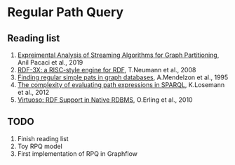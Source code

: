 # Regular Path Query
## Reading list
1. [Expreimental Analysis of Streaming Algorithms for Graph Partitioning](https://dl.acm.org/authorize.cfm?key=N697045), Anil Pacaci et al., 2019
2. [RDF-3X: a RISC-style engine for RDF](https://dl.acm.org/citation.cfm?id=1453927), T.Neumann et al., 2008
3. [Finding regular simple pats in graph databases](https://pdfs.semanticscholar.org/2362/1097458ef14730bdf01c22b2b7a869c26d8e.pdf), A.Mendelzon et al., 1995
4. [The complexity of evaluating path expressions in SPARQL](https://dl.acm.org/citation.cfm?id=2213573), K.Losemann et al., 2012
5. [Virtuoso: RDF Support in Native RDBMS](https://link.springer.com/chapter/10.1007/978-3-642-04329-1_21), O.Erling et al., 2010
## TODO
1. Finish reading list
2. Toy RPQ model
3. First implementation of RPQ in Graphflow
